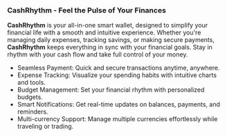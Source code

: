 ### CashRhythm - Feel the Pulse of Your Finances

**CashRhythm** is your all-in-one smart wallet, designed to simplify your financial life with a smooth and intuitive experience. Whether you're managing daily expenses, tracking savings, or making secure payments, **CashRhythm** keeps everything in sync with your financial goals. Stay in rhythm with your cash flow and take full control of your money.

- Seamless Payment: Quick and secure transactions anytime, anywhere.
- Expense Tracking: Visualize your spending habits with intuitive charts and tools.
- Budget Management: Set your financial rhythm with personalized budgets.
- Smart Notifications: Get real-time updates on balances, payments, and reminders.
- Multi-currency Support: Manage multiple currencies effortlessly while traveling or trading.
